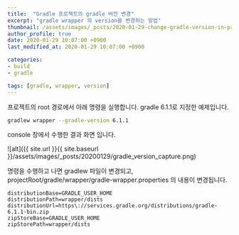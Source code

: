 ```yaml
---
title:  "Gradle 프로젝트의 gradle 버전 변경"
excerpt: "gradle wrapper 의 version을 변경하는 방법"
thumbnail: /assets/images/_posts/2020-01-29-change-gradle-version-in-project/gradle_version_capture.png
author_profile: true
date: 2020-01-29 10:07:00 +0900
last_modified_at: 2020-01-29 10:07:00 +0900

categories:
- build
- gradle

tags: [gradle, wrapper, version]
---
```


프로젝트의 root 경로에서 아래 명령을 실행합니다. gradle 6.1.1로 지정한 예제입니다.

```bash
gradlew wrapper --gradle-version 6.1.1
```

console 창에서 수행한 결과 화면 입니다.

![alt]({{ site.url }}{{ site.baseurl }}/assets/images/_posts/20200129/gradle_version_capture.png)

명령을 수행하고 나면 gradlew 파일이 변경되고, projectRoot/gradle/wrapper/gradle-wrapper.properties 의 내용이 변경됩니다.

```properties
distributionBase=GRADLE_USER_HOME
distributionPath=wrapper/dists 
distributionUrl=https\://services.gradle.org/distributions/gradle-6.1.1-bin.zip 
zipStoreBase=GRADLE_USER_HOME
zipStorePath=wrapper/dists
```

